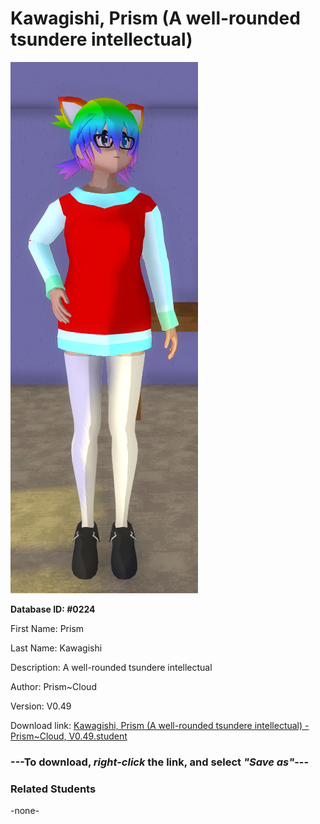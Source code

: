 # Kawagishi, Prism (A well-rounded tsundere intellectual)

<img src="../../Files/Images/Kawagishi, Prism (A well-rounded tsundere intellectual).png" title="Kawagishi, Prism (A well-rounded tsundere intellectual) - Prism~Cloud, V0.49">

**Database ID: #0224**

First Name: Prism

Last Name: Kawagishi

Description: A well-rounded tsundere intellectual

Author: Prism~Cloud

Version: V0.49

Download link: <a href="https://raw.githubusercontent.com/Arbiter1223/Daigaku-Gurashi-Custom-Students/master/Files/Student%20Files/Kawagishi%2C%20Prism%20(A%20well-rounded%20tsundere%20intellectual)%20-%20Prism~Cloud%2C%20V0.49.student">Kawagishi, Prism (A well-rounded tsundere intellectual) - Prism~Cloud, V0.49.student</a>

### ---**To download, _right-click_ the link, and select _"Save as"_**---

### Related Students

-none-
